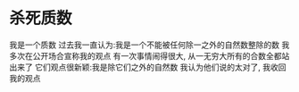 # 杀死质数

我是一个质数
过去我一直认为:我是一个不能被任何除一之外的自然数整除的数
我多次在公开场合宣称我的观点
有一次事情闹得很大, 从一无穷大所有的合数全都站出来了
它们观点很新颖:我是除它们之外的自然数
我认为他们说的太对了, 我收回我的观点